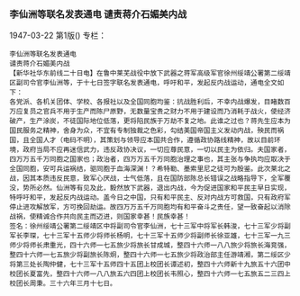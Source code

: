 ### 李仙洲等联名发表通电  谴责蒋介石媚美内战

1947-03-22
第1版()
专栏：

    李仙洲等联名发表通电
    谴责蒋介石媚美内战
    【新华社华东前线二十日电】在鲁中莱芜战役中放下武器之蒋军高级军官徐州绥靖公署第二绥靖区副司令官李仙洲等，于十七日签字联名发表通电，呼吁和平，发起反内战运动，通电全文如下：
    各党派、各机关团体、学校、各报社以及全国同胞均鉴：抗战胜利后，不幸内战爆发，目睹数百万应复员之官兵不用于生产而陈尸原野，无数量宝贵之财力不用于建设而乃消耗于战火，使经济破产，生产涂炭，不徒国际地位低落，更将陷民族于万劫不复之地。此谁之过也？蒋先生应本为国民服务之精神，舍身为众，不宜有专制独裁之色彩，勾结美国帝国主义发动内战，殃民而祸国，且全国人才（电码不明），其策划与领导应本国共合作，遵循政协路线精神，故以目前环境，政府当局不应再迷信武力，违反政协决议，一切应尊民意，一切以民主为依归。夫国家者，四万万五千万同胞之国家也；政治者，四万万五千万同胞治理之事也，其主张与争执均应取决于全国同胞，安可兵运祸结，驱同胞于血海深渊！？希特勒、墨索里尼之徒可为殷鉴。此次莱北之战，因其本质违反民意，致军心厌战，士气低落，且在国防部陈总长错误之战略指导下，全军覆没，势所必然。仙洲等有见及此，毅然放下武器，退出内战，今为促进国家和平民主早日实现，特呼吁和平，发起反内战运动。盖今日之中国，只有和平民主、反对内战方可救国，只有政府军停止进攻解放军，方可挽回劫运。故四万万五千万同胞均有和平奋斗之责任，望一致奋起以消除战祸，使精诚合作共向民主而迈进，则国家幸甚！民族幸甚！
    签名：徐州绥靖公署第二绥靖区中将副司令官李仙洲，七十三军中将军长韩浚，七十三军少将副军长李琛，七十三军十五师少将师长杨明，七十三军十五师少将副师长徐亚雄，七十三军一九三师少将师长肃重光，四十六师一七五旅少将旅长甘成城，整四十六师一八八旅少将旅长海竞强，整四十六师一七五旅少将副旅长陈炯，整四十六师一七五旅少将政治部主任游靖湘，第二绥区少将第三处长陶仲健，七十三军十五师四十五团上校团长谭述初，整四十六师新十九旅五十六团中校团长夏富先，整四十六师一八八旅五六四团上校团长韦照心，整四十六师一七五旅五二三四上校团长周秉。三十六年三月十七日。
